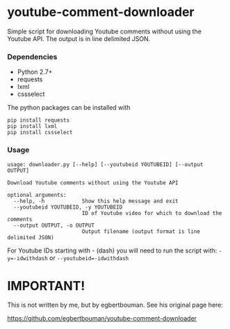 # youtube-comment-downloader
Simple script for downloading Youtube comments without using the Youtube API. The output is in line delimited JSON.

### Dependencies
* Python 2.7+
* requests
* lxml
* cssselect

The python packages can be installed with

    pip install requests
    pip install lxml
    pip install cssselect

### Usage
```
usage: downloader.py [--help] [--youtubeid YOUTUBEID] [--output OUTPUT]

Download Youtube comments without using the Youtube API

optional arguments:
  --help, -h            Show this help message and exit
  --youtubeid YOUTUBEID, -y YOUTUBEID
                        ID of Youtube video for which to download the comments
  --output OUTPUT, -o OUTPUT
                        Output filename (output format is line delimited JSON)
```

For Youtube IDs starting with - (dash) you will need to run the script with:
`-y=-idwithdash` or `--youtubeid=-idwithdash`


# IMPORTANT!

This is not written by me, but by egbertbouman. See his original page here:

https://github.com/egbertbouman/youtube-comment-downloader
